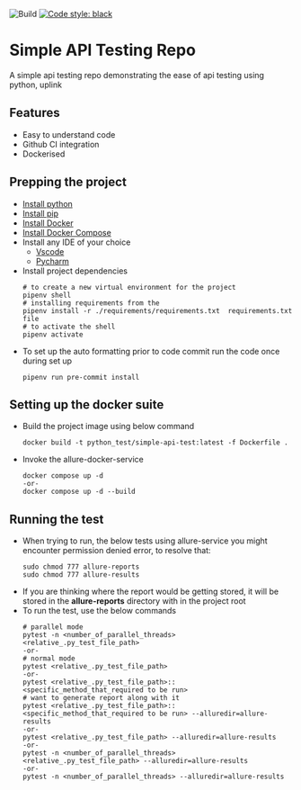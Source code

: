 ![Build](https://github.com/suneel944/simple-api-test/actions/workflows/tests.yml/badge.svg)
[![Code style: black](https://img.shields.io/badge/code%20style-black-000000.svg)](https://github.com/psf/black)

# Simple API Testing Repo
A simple api testing repo demonstrating the ease of api testing using python, uplink

## Features
- Easy to understand code
- Github CI integration
- Dockerised

## Prepping the project
- [Install python](https://www.python.org/downloads/)
- [Install pip](https://pip.pypa.io/en/stable/installation/)
- [Install Docker](https://docs.docker.com/engine/install/)
- [Install Docker Compose](https://docs.docker.com.zh.xy2401.com/v17.12/compose/install/)
- Install any IDE of your choice
    - [Vscode](https://code.visualstudio.com/)
    - [Pycharm](https://www.jetbrains.com/pycharm/)
- Install project dependencies
    ```
    # to create a new virtual environment for the project
    pipenv shell
    # installing requirements from the 
    pipenv install -r ./requirements/requirements.txt  requirements.txt file
    # to activate the shell
    pipenv activate
    ```
- To set up the auto formatting prior to code commit run the code once during set up
    ```
    pipenv run pre-commit install
    ```

## Setting up the docker suite
- Build the project image using below command
    ```
    docker build -t python_test/simple-api-test:latest -f Dockerfile .
    ```
- Invoke the allure-docker-service
    ```
    docker compose up -d
    -or-
    docker compose up -d --build
    ```
## Running the test
- When trying to run, the below tests using allure-service you might encounter permission denied error, to resolve that:
    ```
    sudo chmod 777 allure-reports
    sudo chmod 777 allure-results
    ```
- If you are thinking where the report would be getting stored, it will be stored in the **allure-reports** directory with in the project root
- To run the test, use the below commands
    ```
    # parallel mode
    pytest -n <number_of_parallel_threads> <relative_.py_test_file_path>
    -or-
    # normal mode
    pytest <relative_.py_test_file_path>
    -or-
    pytest <relative_.py_test_file_path>::<specific_method_that_required to be run>
    # want to generate report along with it
    pytest <relative_.py_test_file_path>::<specific_method_that_required to be run> --alluredir=allure-results
    -or-
    pytest <relative_.py_test_file_path> --alluredir=allure-results
    -or-
    pytest -n <number_of_parallel_threads> <relative_.py_test_file_path> --alluredir=allure-results
    -or- 
    pytest -n <number_of_parallel_threads> --alluredir=allure-results
    ```
